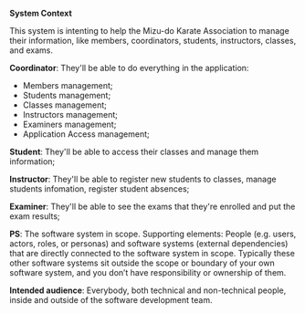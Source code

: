 **System Context**

This system is intenting to help the Mizu-do Karate Association to manage their information, like members, coordinators, students, instructors, classes, and exams. 

**Coordinator**: They'll be able to do everything in the application:
 - Members management;
 - Students management;
 - Classes management;
 - Instructors management;
 - Examiners management;
 - Application Access management; 

**Student**: They'll be able to  access their classes and manage them information;

**Instructor**: They'll be able to register new students to classes, manage students infomation, register student absences;

**Examiner**: They'll be able to see the exams that they're enrolled and put the exam results;

**PS**: The software system in scope.
Supporting elements: People (e.g. users, actors, roles, or personas) and software systems (external dependencies) that are directly connected to the software system in scope. Typically these other software systems sit outside the scope or boundary of your own software system, and you don’t have responsibility or ownership of them.

**Intended audience**: Everybody, both technical and non-technical people, inside and outside of the software development team.